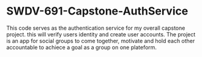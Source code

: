 # SWDV-691-Capstone-AuthService

This code serves as the authentication service for my overall capstone project. this will verify users identity and create user accounts. 
The project is an app for social groups to come together, motivate and hold each other accountable to achiece a goal as a group on one plateform.  
